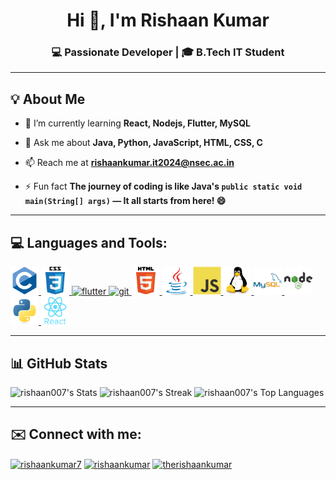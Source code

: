 <h1 align="center">Hi 👋, I'm Rishaan Kumar</h1>
<h3 align="center">💻 Passionate Developer | 🎓 B.Tech IT Student</h3>

--- 

## **💡 About Me**
- 🌱 I’m currently learning **React, Nodejs, Flutter, MySQL**

- 💬 Ask me about **Java, Python, JavaScript, HTML, CSS, C**

- 📫 Reach me at **rishaankumar.it2024@nsec.ac.in**

- ⚡ Fun fact **The journey of coding is like Java's `public static void main(String[] args)` — It all starts from here! 😄**

---

## **💻 Languages and Tools:**
<p align="left"> <a href="https://www.cprogramming.com/" target="_blank" rel="noreferrer"> <img src="https://raw.githubusercontent.com/devicons/devicon/master/icons/c/c-original.svg" alt="c" width="45" height="45"/> </a> <a href="https://www.w3schools.com/css/" target="_blank" rel="noreferrer"> <img src="https://raw.githubusercontent.com/devicons/devicon/master/icons/css3/css3-original-wordmark.svg" alt="css3" width="45" height="45"/> </a> <a href="https://flutter.dev" target="_blank" rel="noreferrer"> <img src="https://www.vectorlogo.zone/logos/flutterio/flutterio-icon.svg" alt="flutter" width="45" height="45"/> </a> <a href="https://git-scm.com/" target="_blank" rel="noreferrer"> <img src="https://www.vectorlogo.zone/logos/git-scm/git-scm-icon.svg" alt="git" width="45" height="45"/> </a> <a href="https://www.w3.org/html/" target="_blank" rel="noreferrer"> <img src="https://raw.githubusercontent.com/devicons/devicon/master/icons/html5/html5-original-wordmark.svg" alt="html5" width="45" height="45"/> </a> <a href="https://www.java.com" target="_blank" rel="noreferrer"> <img src="https://raw.githubusercontent.com/devicons/devicon/master/icons/java/java-original.svg" alt="java" width="45" height="45"/> </a> <a href="https://developer.mozilla.org/en-US/docs/Web/JavaScript" target="_blank" rel="noreferrer"> <img src="https://raw.githubusercontent.com/devicons/devicon/master/icons/javascript/javascript-original.svg" alt="javascript" width="45" height="45"/> </a> <a href="https://www.linux.org/" target="_blank" rel="noreferrer"> <img src="https://raw.githubusercontent.com/devicons/devicon/master/icons/linux/linux-original.svg" alt="linux" width="45" height="45"/> </a> <a href="https://www.mysql.com/" target="_blank" rel="noreferrer"> <img src="https://raw.githubusercontent.com/devicons/devicon/master/icons/mysql/mysql-original-wordmark.svg" alt="mysql" width="45" height="45"/> </a> <a href="https://nodejs.org" target="_blank" rel="noreferrer"> <img src="https://raw.githubusercontent.com/devicons/devicon/master/icons/nodejs/nodejs-original-wordmark.svg" alt="nodejs" width="45" height="45"/> </a> <a href="https://www.python.org" target="_blank" rel="noreferrer"> <img src="https://raw.githubusercontent.com/devicons/devicon/master/icons/python/python-original.svg" alt="python" width="45" height="45"/> </a> <a href="https://reactjs.org/" target="_blank" rel="noreferrer"> <img src="https://raw.githubusercontent.com/devicons/devicon/master/icons/react/react-original-wordmark.svg" alt="react" width="45" height="45"/> </a> </p>

---

## **📊 GitHub Stats**
![rishaan007's Stats](https://github-readme-stats.vercel.app/api?username=rishaan007&theme=blueberry&show_icons=true&hide_border=true&count_private=true)
![rishaan007's Streak](https://github-readme-streak-stats.herokuapp.com/?user=rishaan007&theme=blueberry&hide_border=true)
![rishaan007's Top Languages](https://github-readme-stats.vercel.app/api/top-langs/?username=rishaan007&theme=blueberry&show_icons=true&hide_border=true&layout=compact)

---

## **✉️ Connect with me:**
<p align="left">
<a href="https://twitter.com/rishaankumar7" target="blank"><img align="center" src="https://raw.githubusercontent.com/rahuldkjain/github-profile-readme-generator/master/src/images/icons/Social/twitter.svg" alt="rishaankumar7" height="45" width="45" /></a> 
<a href="https://linkedin.com/in/rishaankumar" target="blank"><img align="center" src="https://raw.githubusercontent.com/rahuldkjain/github-profile-readme-generator/master/src/images/icons/Social/linked-in-alt.svg" alt="rishaankumar" height="45" width="45" /></a>
<a href="https://instagram.com/therishaankumar" target="blank"><img align="center" src="https://raw.githubusercontent.com/rahuldkjain/github-profile-readme-generator/master/src/images/icons/Social/instagram.svg" alt="therishaankumar" height="45" width="45" /></a>
</p>
